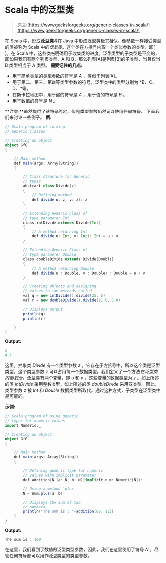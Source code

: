# Scala 中的泛型类

> 原文:[https://www.geeksforgeeks.org/generic-classes-in-scala/](https://www.geeksforgeeks.org/generic-classes-in-scala/)

在 Scala 中，形成**泛型类**与在 Java 中形成泛型类极其相似。像参数一样接受类型的类被称为 Scala 中的*泛型类*。这个类在方括号内取一个类似参数的类型，即[ ]。在 Scala 中，这些类被明确用于收集类的进度。泛型类型的子类型是不变的，即如果我们有两个列表类型，A 和 B，那么列表[A]是列表[B]的子类型，当且仅当 B 类型相当于 A 类型。
**需要记住的几点:**

*   用于简单类型的类型参数的符号是 *A* ，类似于列表[A]。
*   用于第二、第三、第四等类型参数的符号，泛型类中的类型分别为 *B、C、D、*等。
*   在斯卡拉地图中，用于键的符号是 *A* ，用于值的符号是 *B* 。
*   用于数值的符号是 *N* 。

**注意:**虽然提供了该符号约定，但是类型参数仍然可以使用任何符号。
下面我们来讨论一些例子。
**例:**

```scala
// Scala program of forming 
// Generic classes

// Creating an object
object GfG
{

    // Main method
    def main(args: Array[String]) 
    {

        // Class structure for Generic
        // types 
        abstract class Divide[z] 
        {
            // Defining method 
            def divide(u: z, v: z): z
        }

        // Extending Generic class of 
        // type parameter Int 
        class intDivide extends Divide[Int] 
        {
            // A method returning Int 
            def divide(u: Int, v: Int): Int = u / v
        }

        // Extending Generic Class of 
        // type parameter Double
        class doubleDivide extends Divide[Double] 
        {
            // A method returning Double
            def divide(u : Double, v : Double) : Double = u / v
        }

        // Creating objects and assigning 
        // values to the methods called
        val q = new intDivide().divide(25, 5)
        val r = new doubleDivide().divide(21.0, 5.0)

        // Displays output 
        println(q)
        println(r)

    }
}
```

**Output:**

```scala
5
4.2

```

这里，抽象类 *Divide* 有一个类型参数 *z* ，它存在于方括号中，所以这个类是泛型类型，这个类型参数 *z* 可以占用每一个数据类型。我们定义了一个方法*在泛型类内部划分*，泛型类有两个变量，即 *u* 和 *v* ，这些变量的数据类型为 *z* 。如上所述的类 *intDivide* 采用整数类型，如上所述的类 *doubleDivide* 采用双类型。因此，类型参数 *z* 被 *Int* 和 *Double* 数据类型所取代。通过这种方式，子类型在泛型类中是可能的。

**示例:**

```scala
// Scala program of using generic
// types for numeric values
import Numeric._

// Creating an object
object GfG
{

    // Main method
    def main(args: Array[String]) 
    {

        // Defining generic type for numeric
        // values with implicit parameter 
        def addition[N](a: N, b: N)(implicit num: Numeric[N]):

        // Using a method 'plus' 
        N = num.plus(a, b)

        // Displays the sum of two 
        // numbers
        println("The sum is : "+addition(88, 12))
    }
}
```

**Output:**

```scala
The sum is : 100

```

在这里，我们看到了数值的泛型类型参数，因此，我们在这里使用了符号 *N* ，尽管任何符号都可以用作泛型类型的类型参数。